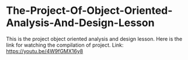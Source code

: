 # The-Project-Of-Object-Oriented-Analysis-And-Design-Lesson
This is the project object oriented analysis and design lesson. Here is the link for watching the compilation of project.
Link: https://youtu.be/4W9fGMX16y8
